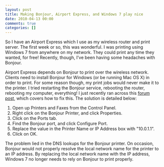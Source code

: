 ```yaml
---
layout: post
title: Making Bonjour, Airport Express, and Windows 7 play nice
date: 2010-04-13 00:00
comments: true
categories: []
---
```

<p>So I have an Airport Express which I use as my wireless router and print server. The first week or so, this was wonderful. I was printing using Windows 7 from anywhere on my network. They could print any time they wanted, for free! Recently, though, I've been having some headaches with Bonjour.</p>

<p>Airport Express depends on Bonjour to print over the wireless network. Clients need to install Bonjour for Windows (or be running Mac OS X) in order to print. For some reason though, my print jobs would never make it to the printer. I tried restarting the Bonjour service, rebooting the router, rebooting my computer, everything! I just recently ran across this <a href="http://social.answers.microsoft.com/Forums/en-US/w7hardware/thread/e1a0e074-c844-4982-b353-ea7d859a554a" target="_blank">forum post</a>, which covers how to fix this. The solution is detailed below:</p>

<ol>
    <li>Open up Printers and Faxes from the Control Panel.</li>
    <li>Right click on the Bonjour Printer, and click Properties.</li>
    <li>Click on the Ports tab.</li>
    <li>Find the Bonjour port, and click Configure Port.</li>
    <li>Replace the value in the Printer Name or IP Address box with "10.0.1.1".</li>
    <li>Click on OK.</li>
</ol>


<p>The problem lied in the DNS lookups for the Bonjour printer. On occasion, Bonjour would not properly resolve the local network name for the printer to an IP address. By replacing the local network name with the IP address, Windows 7 no longer needs to rely on Bonjour to print properly.</p>
